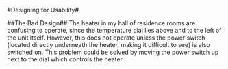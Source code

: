 #Designing for Usability#

##The Bad Design##
The heater in my hall of residence rooms are confusing to operate, since the
temperature dial lies above and to the left of the unit itself. However, this
does not operate unless the power switch (located directly underneath the
heater, making it difficult to see) is also switched on. This problem could be
solved by moving the power switch up next to the dial which controls the heater.
